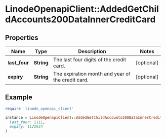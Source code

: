 # LinodeOpenapiClient::AddedGetChildAccounts200DataInnerCreditCard

## Properties

| Name | Type | Description | Notes |
| ---- | ---- | ----------- | ----- |
| **last_four** | **String** | The last four digits of the credit card. | [optional] |
| **expiry** | **String** | The expiration month and year of the credit card. | [optional] |

## Example

```ruby
require 'linode_openapi_client'

instance = LinodeOpenapiClient::AddedGetChildAccounts200DataInnerCreditCard.new(
  last_four: 1111,
  expiry: 11/2024
)
```

